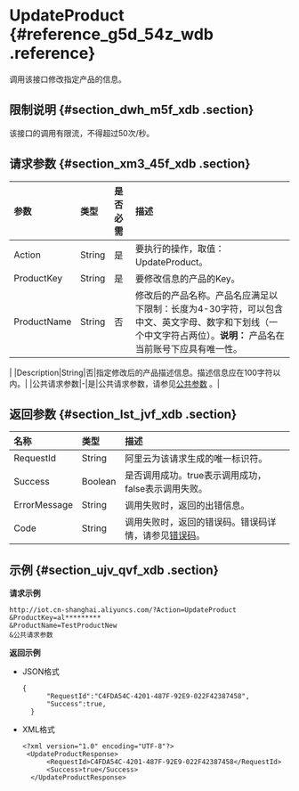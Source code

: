 # UpdateProduct {#reference_g5d_54z_wdb .reference}

调用该接口修改指定产品的信息。

## 限制说明 {#section_dwh_m5f_xdb .section}

该接口的调用有限流，不得超过50次/秒。

## 请求参数 {#section_xm3_45f_xdb .section}

|参数|类型|是否必需|描述|
|:-|:-|:---|:-|
|Action|String|是|要执行的操作，取值：UpdateProduct。|
|ProductKey|String|是|要修改信息的产品的Key。|
|ProductName|String|否|修改后的产品名称。产品名应满足以下限制：长度为4-30字符，可以包含中文、英文字母、数字和下划线（一个中文字符占两位）。**说明：** 产品名在当前账号下应具有唯一性。

|
|Description|String|否|指定修改后的产品描述信息。描述信息应在100字符以内。|
|公共请求参数|-|是|公共请求参数，请参见[公共参数](intl.zh-CN/云端开发指南/云端API参考/公共参数.md#) 。|

## 返回参数 {#section_lst_jvf_xdb .section}

|名称|类型|描述|
|:-|:-|:-|
|RequestId|String|阿里云为该请求生成的唯一标识符。|
|Success|Boolean|是否调用成功。true表示调用成功，false表示调用失败。|
|ErrorMessage|String|调用失败时，返回的出错信息。|
|Code|String|调用失败时，返回的错误码。错误码详情，请参见[错误码](intl.zh-CN/云端开发指南/云端API参考/错误码.md#)。|

## 示例 {#section_ujv_qvf_xdb .section}

**请求示例**

```
http://iot.cn-shanghai.aliyuncs.com/?Action=UpdateProduct
&ProductKey=al*********
&ProductName=TestProductNew
&公共请求参数
```

**返回示例**

-   JSON格式

    ```
    {
          "RequestId":"C4FDA54C-4201-487F-92E9-022F42387458",
          "Success":true,
      }
    ```

-   XML格式

    ```
    <?xml version="1.0" encoding="UTF-8"?>
     <UpdateProductResponse>
          <RequestId>C4FDA54C-4201-487F-92E9-022F42387458</RequestId>
          <Success>true</Success>
      </UpdateProductResponse>
    ```



